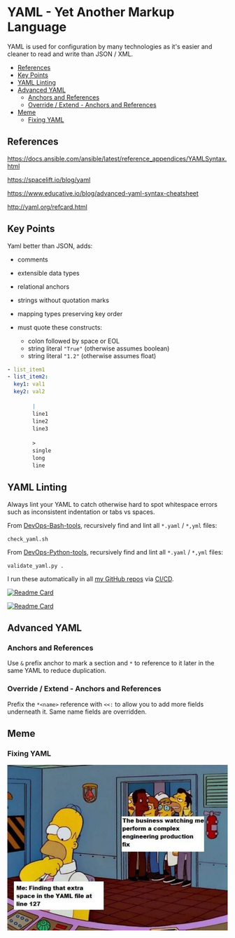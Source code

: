 # YAML - Yet Another Markup Language

YAML is used for configuration by many technologies as it's easier and cleaner to read and write than JSON / XML.

<!-- INDEX_START -->

- [References](#references)
- [Key Points](#key-points)
- [YAML Linting](#yaml-linting)
- [Advanced YAML](#advanced-yaml)
  - [Anchors and References](#anchors-and-references)
  - [Override / Extend - Anchors and References](#override--extend---anchors-and-references)
- [Meme](#meme)
  - [Fixing YAML](#fixing-yaml)

<!-- INDEX_END -->

## References

<https://docs.ansible.com/ansible/latest/reference_appendices/YAMLSyntax.html>

<https://spacelift.io/blog/yaml>

<https://www.educative.io/blog/advanced-yaml-syntax-cheatsheet>

<http://yaml.org/refcard.html>

## Key Points

Yaml better than JSON, adds:

- comments
- extensible data types
- relational anchors
- strings without quotation marks
- mapping types preserving key order

- must quote these constructs:
  - colon followed by space or EOL
  - string literal `"True"` (otherwise assumes boolean)
  - string literal `"1.2"` (otherwise assumes float)

```yaml
- list_item1
- list_item2:
  key1: val1
  key2: val2

        |
        line1
        line2
        line3

        >
        single
        long
        line
```

## YAML Linting

Always lint your YAML to catch otherwise hard to spot whitespace errors such as inconsistent indentation or tabs vs spaces.

From [DevOps-Bash-tools](devops-bash-tools.md), recursively find and lint all `*.yaml` / `*,yml` files:

```shell
check_yaml.sh
```

From [DevOps-Python-tools](devops-python-tools.md), recursively find and lint all `*.yaml` / `*,yml` files:

```shell
validate_yaml.py .
```

I run these automatically in all [my GitHub repos](https://github.com/HariSekhon) via [CI/CD](ci-cd.md).

[![Readme Card](https://github-readme-stats.vercel.app/api/pin/?username=HariSekhon&repo=DevOps-Bash-tools&theme=ambient_gradient&description_lines_count=3)](https://github.com/HariSekhon/DevOps-Bash-tools)

[![Readme Card](https://github-readme-stats.vercel.app/api/pin/?username=HariSekhon&repo=DevOps-Python-tools&theme=ambient_gradient&description_lines_count=3)](https://github.com/HariSekhon/DevOps-Python-tools)

## Advanced YAML

### Anchors and References

Use `&` prefix anchor to mark a section and `*` to reference to it later in the same YAML to reduce duplication.

### Override / Extend - Anchors and References

Prefix the `*<name>` reference with `<<:` to allow you to add more fields underneath it. Same name fields are overridden.

## Meme

### Fixing YAML

![Fixing YAML](images/homer_simpson_fixing_yaml.jpeg)
